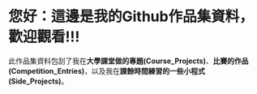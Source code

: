<h1>您好：這邊是我的Github作品集資料，歡迎觀看!!!</h1>

<p>此作品集資料包刮了我在<strong>大學課堂做的專題(Course_Projects)</strong>、<strong>比賽的作品(Competition_Entries)</strong>，以及我在<strong>課餘時間練習的一些小程式(Side_Projects)</strong>。</p>

<a href="222"></a>

